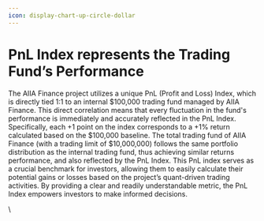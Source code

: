 ```yaml
---
icon: display-chart-up-circle-dollar
---
```


# PnL Index represents the Trading Fund’s Performance

The AIIA Finance project utilizes a unique PnL (Profit and Loss) Index, which is directly tied 1:1 to an internal $100,000 trading fund managed by AIIA Finance. This direct correlation means that every fluctuation in the fund's performance is immediately and accurately reflected in the PnL Index. Specifically, each +1 point on the index corresponds to a +1% return calculated based on the $100,000 baseline. The total trading fund of AIIA Finance (with a trading limit of $10,000,000) follows the same portfolio distribution as the internal trading fund, thus achieving similar returns performance, and also reflected by the PnL Index. This PnL index serves as a crucial benchmark for investors, allowing them to easily calculate their potential gains or losses based on the project’s quant-driven trading activities. By providing a clear and readily understandable metric, the PnL Index empowers investors to make informed decisions.

\

